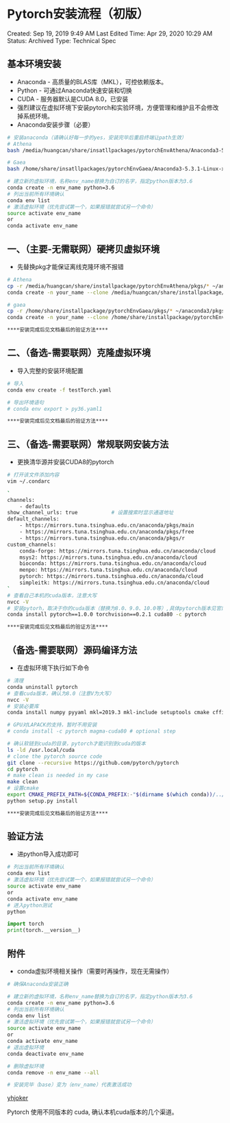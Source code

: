 # Pytorch安装流程（初版）

Created: Sep 19, 2019 9:49 AM
Last Edited Time: Apr 29, 2020 10:29 AM
Status: Archived
Type: Technical Spec

## 基本环境安装

- Anaconda - 高质量的BLAS库（MKL），可控依赖版本。
- Python - 可通过Anaconda快速安装和切换
- CUDA - 服务器默认是CUDA 8.0，已安装
- 强烈建议在虚拟环境下安装pytorch和实验环境，方便管理和维护且不会修改掉系统环境。
- Anaconda安装步骤（必要）

```bash
# 安装anaconda（请确认好每一步的yes，安装完毕后重启终端让path生效）
# Athena
bash /media/huangcan/share/insatllpackages/pytorchEnvAthena/Anaconda3-5.3.1-Linux-x86_64.sh

# Gaea
bash /home/share/insatllpackages/pytorchEnvGaea/Anaconda3-5.3.1-Linux-x86_64.sh

# 建立新的虚拟环境，名称env_name替换为自订的名字，指定python版本为3.6
conda create -n env_name python=3.6
# 列出当前所有环境确认
conda env list
# 激活虚拟环境（优先尝试第一个，如果报错就尝试另一个命令）
source activate env_name
or
conda activate env_name
```

## 一、（主要-无需联网）硬拷贝虚拟环境

- 先替换pkg才能保证离线克隆环境不报错

```bash
# Athena
cp -r /media/huangcan/share/installpackage/pytorchEnvAthena/pkgs/* ~/anaconda3/pkgs/
conda create -n your_name --clone /media/huangcan/share/installpackage/pytorchEnvAthena/envs/torchEnv/ --offline

# gaea
cp -r /home/share/installpackage/pytorchEnvGaea/pkgs/* ~/anaconda3/pkgs/
conda create -n your_name --clone /home/share/installpackage/pytorchEnvGaea/envs/torchEnv/ --offline

****安装完成后见文档最后的验证方法****
```

## 二、（备选-需要联网）克隆虚拟环境

- 导入完整的安装环境配置

```bash
# 导入
conda env create -f testTorch.yaml

# 导出环境语句
# conda env export > py36.yaml1

****安装完成后见文档最后的验证方法****
```

## 三、（备选-需要联网）常规联网安装方法

- 更换清华源并安装CUDA8的pytorch

```bash
# 打开该文件添加内容
vim ~/.condarc

`
channels:
    - defaults
show_channel_urls: true           # 设置搜索时显示通道地址
default_channels:
    - https://mirrors.tuna.tsinghua.edu.cn/anaconda/pkgs/main
    - https://mirrors.tuna.tsinghua.edu.cn/anaconda/pkgs/free
    - https://mirrors.tuna.tsinghua.edu.cn/anaconda/pkgs/r
custom_channels:
    conda-forge: https://mirrors.tuna.tsinghua.edu.cn/anaconda/cloud
    msys2: https://mirrors.tuna.tsinghua.edu.cn/anaconda/cloud
    bioconda: https://mirrors.tuna.tsinghua.edu.cn/anaconda/cloud
    menpo: https://mirrors.tuna.tsinghua.edu.cn/anaconda/cloud
    pytorch: https://mirrors.tuna.tsinghua.edu.cn/anaconda/cloud
    simpleitk: https://mirrors.tuna.tsinghua.edu.cn/anaconda/cloud
`
# 查看自己本机的cuda版本，注意大写
nvcc -V
# 安装pytorh，取决于你的cuda版本（替换为8.0、9.0、10.0等）,具体pytorch版本见官网
conda install pytorch==1.0.0 torchvision==0.2.1 cuda80 -c pytorch

****安装完成后见文档最后的验证方法****
```

## （备选-需要联网）源码编译方法

- 在虚拟环境下执行如下命令

```bash
# 清理
conda uninstall pytorch
# 查看cuda版本，确认为8.0（注意V为大写）
nvcc -V
# 安装必要库
conda install numpy pyyaml mkl=2019.3 mkl-include setuptools cmake cffi typing

# GPU对LAPACK的支持，暂时不用安装
# conda install -c pytorch magma-cuda80 # optional step

# 确认软链到cuda的目录，pytorch才能识别到cuda的版本
ls -ld /usr.local/cuda
# clone the pytorch source code
git clone --recursive https://github.com/pytorch/pytorch
cd pytorch
# make clean is needed in my case
make clean 
# 设置cmake
export CMAKE_PREFIX_PATH=${CONDA_PREFIX:-"$(dirname $(which conda))/../"}
python setup.py install

****安装完成后见文档最后的验证方法****
```

## 验证方法

- 进python导入成功即可

```bash
# 列出当前所有环境确认
conda env list
# 激活虚拟环境（优先尝试第一个，如果报错就尝试另一个命令）
source activate env_name
or
conda activate env_name
# 进入python测试
python
```

```python
import torch
print(torch.__version__)
```

## 附件

- conda虚拟环境相关操作（需要时再操作，现在无需操作）

```bash
# 确保Anaconda安装正确

# 建立新的虚拟环境，名称env_name替换为自订的名字，指定python版本为3.6
conda create -n env_name python=3.6
# 列出当前所有环境确认
conda env list
# 激活虚拟环境（优先尝试第一个，如果报错就尝试另一个命令）
source activate env_name
or
conda activate env_name
# 退出虚拟环境
conda deactivate env_name

# 删除虚拟环境
conda remove -n env_name --all

# 安装完毕（base）变为（env_name）代表激活成功
```

[yhjoker](https://www.cnblogs.com/yhjoker/p/10972795.html)

Pytorch 使用不同版本的 cuda, 确认本机cuda版本的几个渠道。
